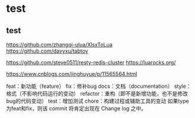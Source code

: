 # test
## test
https://github.com/zhangqi-ulua/XlsxToLua
https://github.com/davyxu/tabtoy

https://github.com/steve0511/resty-redis-cluster
https://luarocks.org/

https://www.cnblogs.com/jinghuyue/p/11565564.html

feat：新功能（feature）
fix：修补bug
docs：文档（documentation）
style： 格式（不影响代码运行的变动）
refactor：重构（即不是新增功能，也不是修改bug的代码变动）
test：增加测试
chore：构建过程或辅助工具的变动
如果type为feat和fix，则该 commit 将肯定出现在 Change log 之中。
